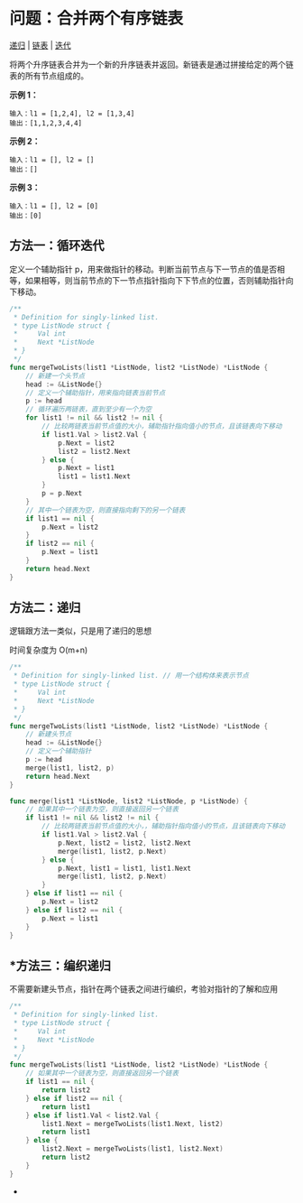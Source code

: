 # 问题：合并两个有序链表

[递归](/classify/algorithm/算法-递归) | [链表](/classify/algorithm/基础数据结构-链表) | [迭代](/classify/algorithm/算法-迭代)

将两个升序链表合并为一个新的升序链表并返回。新链表是通过拼接给定的两个链表的所有节点组成的。 

**示例 1：**

```
输入：l1 = [1,2,4], l2 = [1,3,4]
输出：[1,1,2,3,4,4]
```

**示例 2：**

```
输入：l1 = [], l2 = []
输出：[]
```

**示例 3：**

```
输入：l1 = [], l2 = [0]
输出：[0]
```

## 方法一：循环迭代

 定义一个辅助指针 p，用来做指针的移动。判断当前节点与下一节点的值是否相等，如果相等，则当前节点的下一节点指针指向下下节点的位置，否则辅助指针向下移动。

```go
/**
 * Definition for singly-linked list.
 * type ListNode struct {
 *     Val int
 *     Next *ListNode
 * }
 */
func mergeTwoLists(list1 *ListNode, list2 *ListNode) *ListNode {
    // 新建一个头节点
    head := &ListNode{}
    // 定义一个辅助指针，用来指向链表当前节点
    p := head
    // 循环遍历两链表，直到至少有一个为空
    for list1 != nil && list2 != nil {
        // 比较两链表当前节点值的大小，辅助指针指向值小的节点，且该链表向下移动
        if list1.Val > list2.Val {
            p.Next = list2
            list2 = list2.Next
        } else {
            p.Next = list1
            list1 = list1.Next
        }
        p = p.Next
    }
	// 其中一个链表为空，则直接指向剩下的另一个链表
    if list1 == nil {
        p.Next = list2
    }
    if list2 == nil {
        p.Next = list1
    }
    return head.Next
}
```

## 方法二：递归

逻辑跟方法一类似，只是用了递归的思想

时间复杂度为 O(m+n)

```go
/**
 * Definition for singly-linked list. // 用一个结构体来表示节点
 * type ListNode struct {
 *     Val int
 *     Next *ListNode
 * }
 */
func mergeTwoLists(list1 *ListNode, list2 *ListNode) *ListNode {
    // 新建头节点
    head := &ListNode{}
    // 定义一个辅助指针
    p := head
    merge(list1, list2, p)
    return head.Next
}

func merge(list1 *ListNode, list2 *ListNode, p *ListNode) {
    // 如果其中一个链表为空，则直接返回另一个链表
    if list1 != nil && list2 != nil {
        // 比较两链表当前节点值的大小，，辅助指针指向值小的节点，且该链表向下移动
        if list1.Val > list2.Val {
            p.Next, list2 = list2, list2.Next
            merge(list1, list2, p.Next)
        } else {
            p.Next, list1 = list1, list1.Next
            merge(list1, list2, p.Next)
        }
    } else if list1 == nil {
        p.Next = list2
    } else if list2 == nil {
        p.Next = list1
    }
}
```

## *方法三：编织递归

不需要新建头节点，指针在两个链表之间进行编织，考验对指针的了解和应用

```go
/**
 * Definition for singly-linked list.
 * type ListNode struct {
 *     Val int
 *     Next *ListNode
 * }
 */
func mergeTwoLists(list1 *ListNode, list2 *ListNode) *ListNode {
    // 如果其中一个链表为空，则直接返回另一个链表
    if list1 == nil {
        return list2
    } else if list2 == nil {
        return list1
    } else if list1.Val < list2.Val {
        list1.Next = mergeTwoLists(list1.Next, list2)
        return list1
    } else {
        list2.Next = mergeTwoLists(list1, list2.Next)
        return list2
    }
}
```

+